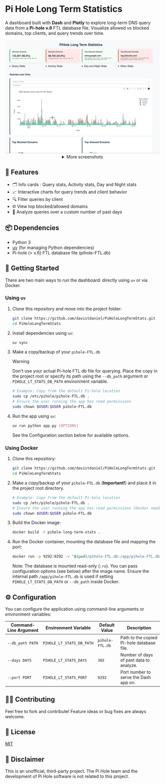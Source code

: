 # Pi Hole Long Term Statistics

A dashboard built with **Dash** and **Plotly** to explore long-term DNS query data from a **Pi-hole v.6** FTL database file. Visualize allowed vs blocked domains, top clients, and query trends over time. 

<center>
<img src="assets/screenshot.gif" alt="Dashboard Screenshot 1" width="600">

<details>
<summary>More screenshots</summary>
<img src="assets/screenshot2.png" alt="Dashboard Screenshot 2" width="600"/>
</details>
</center>



## 🧰 Features
- 🗂️ Info cards : Query stats, Activity stats, Day and Night stats
- 📈 Interactive charts for query trends and client behavior  
- 🔍 Filter queries by client  
- 🌐 View top blocked/allowed domains  
- 📅 Analyze queries over a custom number of past days  

## 📦 Dependencies

- Python 3
- [uv](https://github.com/astral-sh/uv) (for managing Python dependencies)
- Pi-hole (> v.6) FTL database file (pihole-FTL.db)

## 🚀 Getting Started

There are two main ways to run the dashboard: directly using `uv` or via Docker.

### Using `uv`

1. Clone this repository and move into the project folder:

    ```bash
    git clone https://github.com/davistdaniel/PiHoleLongTermStats.git
    cd PiHoleLongTermStats
    ```

2. Install dependencies using `uv`:

    ```bash
    uv sync
    ```

3. Make a copy/backup of your `pihole-FTL.db`
   > [!WARNING]
   > Don't use your actual Pi-hole FTL db file for querying. Place the copy in the project root or specify its path using the `--db_path` argument or `PIHOLE_LT_STATS_DB_PATH` environment variable.

    ```bash
    # Example: Copy from the default Pi-hole location
    sudo cp /etc/pihole/pihole-FTL.db . 
    # Ensure the user running the app has read permissions
    sudo chown $USER:$USER pihole-FTL.db 
    ```

4. Run the app using `uv`:

    ```bash
    uv run python app.py [OPTIONS]
    ```
    See the Configuration section below for available options.

### Using Docker

1. Clone this repository:

    ```bash
    git clone https://github.com/davistdaniel/PiHoleLongTermStats.git
    cd PiHoleLongTermStats
    ```
2. Make a copy/backup of your `pihole-FTL.db` (**Important!**) and place it in the project root directory.

    ```bash
    # Example: Copy from the default Pi-hole location
    sudo cp /etc/pihole/pihole-FTL.db . 
    # Ensure the user running the app has read permissions (Docker needs this)
    sudo chown $USER:$USER pihole-FTL.db
    ```

3. Build the Docker image:

    ```bash
    docker build -t pihole-long-term-stats .
    ```

4. Run the Docker container, mounting the database file and mapping the port:

    ```bash
    docker run -p 9292:9292 -v "$(pwd)/pihole-FTL.db:/app/pihole-FTL.db:ro" pihole-long-term-stats [OPTIONS]
    ```
    Note: The database is mounted read-only (`:ro`). You can pass configuration options (see below) after the image name. Ensure the internal path `/app/pihole-FTL.db` is used if setting `PIHOLE_LT_STATS_DB_PATH` or `--db_path` inside Docker.

## ⚙️ Configuration

You can configure the application using command-line arguments or environment variables:

| Command-Line Argument | Environment Variable         | Default Value   | Description                                      |
|-----------------------|------------------------------|-----------------|--------------------------------------------------|
| `--db_path PATH`      | `PIHOLE_LT_STATS_DB_PATH`    | `pihole-FTL.db` | Path to the copied Pi-hole database file.        |
| `--days DAYS`         | `PIHOLE_LT_STATS_DAYS`       | `365`           | Number of days of past data to analyze.          |
| `--port PORT`         | `PIHOLE_LT_STATS_PORT`       | `9292`          | Port number to serve the Dash app on.            |

## 🧑‍💻 Contributing

Feel free to fork and contribute! Feature ideas or bug fixes are always welcome.

## 📄 License
[MIT](LICENSE)

## 📄 Disclaimer
This is an unofficial, third-party project. The Pi Hole team and the development of Pi Hole software is not related to this project.
